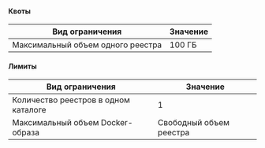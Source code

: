 #### Квоты
Вид ограничения | Значение
----- | -----
Максимальный объем одного реестра | 100 ГБ


#### Лимиты
Вид ограничения | Значение
----- | -----
Количество реестров в одном каталоге | 1
Максимальный объем Docker-образа | Свободный объем реестра
